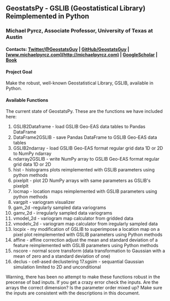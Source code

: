 ## GeostatsPy - GSLIB (Geostatistical Library) Reimplemented in Python 
### Michael Pyrcz, Associate Professor, University of Texas at Austin 

#### Contacts: [Twitter/@GeostatsGuy](https://twitter.com/geostatsguy) | [GitHub/GeostatsGuy](https://github.com/GeostatsGuy) | [www.michaelpyrcz.com](http://michaelpyrcz.com) | [GoogleScholar](https://scholar.google.com/citations?user=QVZ20eQAAAAJ&hl=en&oi=ao) | [Book](https://www.amazon.com/Geostatistical-Reservoir-Modeling-Michael-Pyrcz/dp/0199731446)

#### Project Goal

Make the robust, well-known Geostatistical Library, GSLIB, available in Python.

#### Available Functions

The current state of GeostatsPy. These are the functions we have included here:

1. GSLIB2Dataframe - load GSLIB Geo-EAS data tables to Pandas DataFrame
2. DataFrame2GSLIB - save Pandas DataFrame to GSLIB Geo-EAS data tables
3. GSLIB2ndarray - load GSLIB Geo-EAS format regular grid data 1D or 2D to NumPy ndarray
4. ndarray2GSLIB - write NumPy array to GSLIB Geo-EAS format regular grid data 1D or 2D
5. hist - histograms plots reimplemented with GSLIB parameters using python methods
6. pixelplt - plot 2D NumPy arrays with same parameters as GSLIB's pixelplt 
7. locmap - location maps reimplemented with GSLIB parameters using python methods
8. vargplt - variogram visualizer
9. gam_2d -regularly sampled data variograms
10. gamv_2d - irregularly sampled data variograms
11. vmodel_2d - variogram map calculator from gridded data
12. vmodelv_2d - variogram map calculator from iregularly sampled data
13. locpix - my modification of GSLIB to superimpose a location map on a pixel plot reimplemented with GSLIB parameters using Python methods
14. affine - affine correction adjust the mean and standard deviation of a feature reimplemented with GSLIB parameters using Python methods
15. nscore - normal score transform (data transformation to Gaussian with a mean of zero and a standard deviation of one)
16. declus - cell-ased declustering
17.sgsim - sequantial Gaussian simulation limited to 2D and unconditional

Warning, there has been no attempt to make these functions robust in the precense of bad inputs. If you get a crazy error check the inputs. Are the arrays the correct dimension? Is the parameter order mixed up? Make sure the inputs are consistent with the descriptions in this document.
